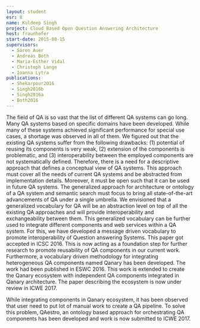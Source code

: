 ```yaml
---
layout: student
esr: 8
name: Kuldeep Singh
project: Cloud Based Open Question Answering Architecture
host: fraunhofer
start-date: 2015-08-15
supervisors:
  - Sören Auer
  - Andreas Both
  - Maria-Esther Vidal
  - Christoph Lange
  - Ioanna Lytra
publications:
  - Shekarpour2016
  - Singh2016b
  - Singh2016a
  - Both2016
---
```

The field of QA is so vast that the list of different QA systems can go long. Many QA systems based on specific domains have been developed. While many of these systems achieved significant performance for special use cases, a shortage was observed in all of them. We figured out that the existing QA systems suffer from the following drawbacks: (1) potential of reusing its components is very weak, (2) extension of the components is problematic, and (3) interoperability between the employed components are not systematically defined. Therefore, there is a need for a descriptive approach that defines a conceptual view of QA systems. This approach must cover all the needs of current QA systems and be abstracted from implementation details. Moreover, it must be open such that it can be used in future QA systems. The generalized approach for architecture or ontology of a QA system and semantic search must focus to bring all state-of-the-art advancements of QA under a single umbrella. We envisioned that a generalized vocabulary for QA will be an abstraction level on top of all the existing QA approaches and will provide interoperability and exchangeability between them. This generalized vocabulary can be further used to integrate different components and web services within a QA system. For this, we have developed a message driven vocabulary to promote interoperability of Question answering Systems. This paper got accepted in ICSC 2016. This is now acting as a foundation step for further research to promote reusability of QA components in our current work. Furthermore, a vocabulary driven methodology for integrating heterogeneous QA components named Qanary has been developed. The work had been published in ESWC 2016. This work is extended to create the Qanary ecosystem with independent QA components integrated in Qanary architecture. The paper describing the ecosystem is now under review in ICWE 2017.

While integrating components in Qanary ecosystem, it has been observed that user need to put lot of manual work to create a QA pipeline. To solve this problem, QAestro, an ontology based approach for orchestrating QA components has been developed and work is now submitted to ICWE 2017.
